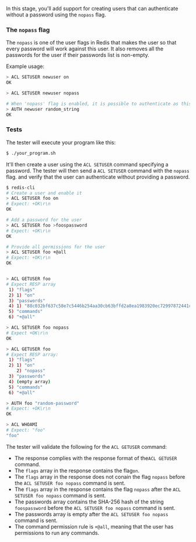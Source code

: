 In this stage, you'll add support for creating users that can authenticate without a password using the `nopass` flag.

### The `nopass` flag

The `nopass` is one of the user flags in Redis that makes the user so that every password will work against this user. It also removes all the passwords for the user if their passwords list is non-empty.

Example usage:

```bash
> ACL SETUSER newuser on
OK

> ACL SETUSER newuser nopass

# When 'nopass' flag is enabled, it is possible to authenticate as this user using any password
> AUTH newuser random_string
OK
```

### Tests

The tester will execute your program like this:

```bash
$ ./your_program.sh
```

It'll then create a user using the `ACL SETUSER` command specifying a password. The tester will then send a `ACL SETUSER` command  with the `nopass` flag.  and verify that the user can authenticate without providing a password.

```bash
$ redis-cli
# Create a user and enable it
> ACL SETUSER foo on
# Expect: +OK\r\n
OK

# Add a password for the user
> ACL SETUSER foo >foospassword
# Expect: +OK\r\n
OK

# Provide all permissions for the user
> ACL SETUSER foo +@all
# Expect: +OK\r\n
OK


> ACL GETUSER foo
# Expect RESP array
 1) "flags"
 2) 1) "on"
 3) "passwords"
 4) 1) "88c032bf637c58e7c5446b254aa30cb63bffd2a8ea1983920ec72997872441c1"
 5) "commands"
 6) "+@all"

> ACL SETUSER foo nopass
# Expect +OK\r\n
OK

> ACL GETUSER foo
# Expect RESP array:
 1) "flags"
 2) 1) "on"
    2) "nopass"
 3) "passwords"
 4) (empty array)
 5) "commands"
 6) "+@all"

> AUTH foo "random-password"
# Expect: +OK\r\n
OK

> ACL WHOAMI
# Expect: "foo"
"foo"
```

The tester will validate the following for the `ACL GETUSER` command:

- The response complies with the response format of the`ACL GETUSER` command.
- The `flags` array in the response contains the flag`on`.
- The `flags` array in the response does not conain the flag `nopass` before the `ACL SETUSER foo nopass` command is sent.
- The `flags` array in the response contains the flag `nopass` after the `ACL SETUSER foo nopass` command is sent.
- The passwords array contains the SHA-256 hash of the string `foospassword` before the `ACL SETUSER foo nopass` command is sent.
- The passwords array is empty after the `ACL SETUSER foo nopass` command is sent.
- The command permission rule is `+@all`, meaning that the user has permissions to run any commands.
